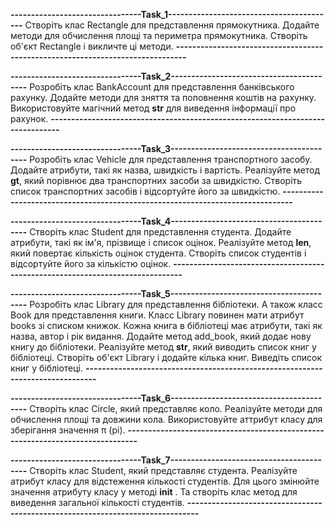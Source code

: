 **--------------------------------Task_1-----------------------------------------**
Створіть клас Rectangle для представлення прямокутника. Додайте методи
для обчислення площі та периметра прямокутника. Створіть об'єкт 
Rectangle і викличте ці методи.
**-------------------------------------------------------------------------------**

**--------------------------------Task_2-----------------------------------------**
Розробіть клас BankAccount для представлення банківського рахунку. 
Додайте методи для зняття та поповнення коштів на рахунку. 
Використовуйте магічний метод __str__ для виведення інформації про рахунок.
**-------------------------------------------------------------------------------**

**--------------------------------Task_3-----------------------------------------**
Розробіть клас Vehicle для представлення транспортного засобу. Додайте атрибути, 
такі як назва, швидкість і вартість. Реалізуйте метод __gt__, який порівнює два 
транспортних засоби за швидкістю. Створіть список транспортних засобів і 
відсортуйте його за швидкістю.
**-------------------------------------------------------------------------------**

**--------------------------------Task_4-----------------------------------------**
Створіть клас Student для представлення студента. Додайте атрибути, такі як 
ім'я, прізвище і список оцінок. Реалізуйте метод __len__, який повертає кількість
оцінок студента. Створіть список студентів і відсортуйте його за кількістю оцінок.
**-------------------------------------------------------------------------------**

**--------------------------------Task_5-----------------------------------------**
Розробіть клас Library для представлення бібліотеки. А також класс Book для 
представлення книги. Класс Library повинен мати атрибут books зі списком книжок.
Кожна книга в бібліотеці має атрибути, такі як назва, автор і рік видання. 
Додайте метод add_book, який додає нову книгу до бібліотеки. 
Реалізуйте метод __str__, який виводить список книг у бібліотеці. 
Створіть об'єкт Library і додайте кілька книг. Виведіть список книг у бібліотеці.
**-------------------------------------------------------------------------------**

**--------------------------------Task_6-----------------------------------------**
Створіть клас Circle, який представляє коло. Реалізуйте методи для обчислення 
площі та довжини кола. Використовуйте аттрибут класу для зберігання значення π (pi).
**-------------------------------------------------------------------------------**

**--------------------------------Task_7-----------------------------------------**
Створіть клас Student, який представляє студента. Реалізуйте атрибут класу для 
відстеження кількості студентів. Для цього змінюйте значення атрибуту класу у 
методі __init__ . Та створіть клас метод для виведення загальної кількості студентів.
**-------------------------------------------------------------------------------**

